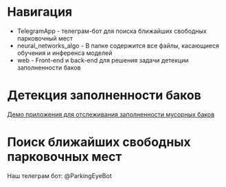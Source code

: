 # Навигация
- TelegramApp - телеграм-бот для поиска ближайших свободных парковочный мест
- neural_networks_algo - В папке содержится все файлы, касающиеся обучения и инференса моделей
- web - Front-end и back-end для решения задачи детекции заполненности баков

# Детекция заполненности баков

[Демо приложения для отслеживания заполненности мусорных баков](https://hackaton-trash-app.herokuapp.com/map)

# Поиск ближайших свободных парковочных мест

Наш телеграм бот: @ParkingEyeBot
